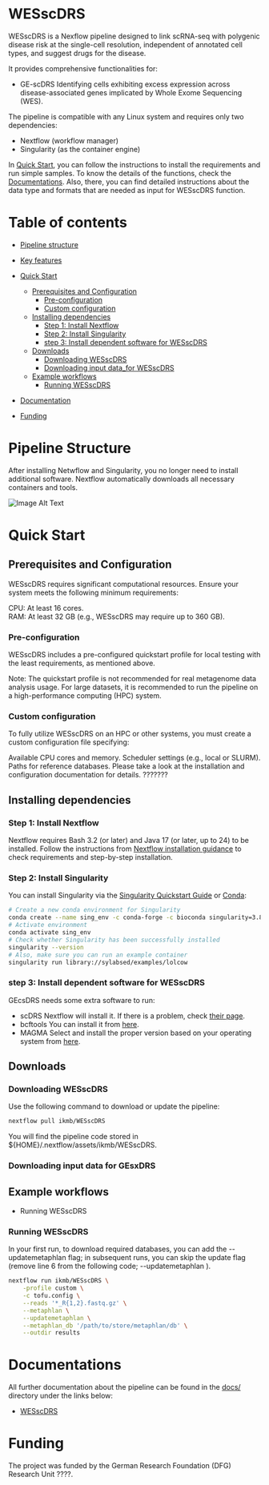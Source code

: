# WESscDRS
WESscDRS is a Nexflow pipeline designed to link scRNA-seq with polygenic disease risk at the single-cell resolution, independent of annotated cell types, and suggest drugs for the disease.  

It provides comprehensive functionalities for:  
 - GE-scDRS Identifying cells exhibiting excess expression across disease-associated genes implicated by Whole Exome Sequencing (WES).  

The pipeline is compatible with any Linux system and requires only two dependencies:  
 - Nextflow (workflow manager)  
 - Singularity  (as the container engine)

In [Quick Start](#quick-start), you can follow the instructions to install the requirements and run simple samples.
To know the details of the functions, check the [Documentations](#documentations). Also, there, you can find detailed instructions about the data type and formats that are needed as input for WESscDRS function.
 
# Table of contents
- [Pipeline structure](#pipeline-structure)
- [Key features](#key-features)

- [Quick Start](#quick-start)
	- [Prerequisites and Configuration](#prerequisites-and-configuration)
    	- [Pre-configuration](#pre-configuration)
    	- [Custom configuration](#custom-configuration)
	- [Installing dependencies](#installing-dependencies)
		- [Step 1: Install Nextflow](#step-1-Install-nextflow)
		- [Step 2: Install Singularity ](#step-2-Install-singularity)
    	- [step 3: Install dependent software for WESscDRS](#step-3-install-dependent-software-for-WESscDRS)
     - [Downloads](#downloads)
       - [Downloading WESscDRS](#downloading-WESscDRS)
       - [Downloading input data_for WESscDRS](#downloading-input-data-for-WESscDRS)
     - [Example workflows](#example-workflows)
		- [Running WESscDRS](#running-WESscDRS)
- [Documentation](#documentation)
- [Funding](#funding)
  
# Pipeline Structure
After installing Netwflow and Singularity, you no longer need to install additional software.
Nextflow automatically downloads all necessary containers and tools.

![Image Alt Text](https://github.com/seirana/WESscDRS/blob/main/Images/Pipeline%20Structure.png)

# Quick Start
## Prerequisites and Configuration
WESscDRS requires significant computational resources. Ensure your system meets the following minimum requirements:

CPU: At least 16 cores.    
RAM: At least 32 GB (e.g., WESscDRS may require up to 360 GB).

### Pre-configuration
WESscDRS includes a pre-configured quickstart profile for local testing with the least requirements, as mentioned above.

Note: The quickstart profile is not recommended for real metagenome data analysis usage.
For large datasets, it is recommended to run the pipeline on a high-performance computing (HPC) system.

### Custom configuration
To fully utilize WESscDRS on an HPC or other systems, you must create a custom configuration file specifying:

Available CPU cores and memory.
Scheduler settings (e.g., local or SLURM).
Paths for reference databases.
Please take a look at the installation and configuration documentation for details. ???????

## Installing dependencies
### Step 1: Install Nextflow
Nextflow requires Bash 3.2 (or later) and Java 17 (or later, up to 24) to be installed. Follow the instructions from [Nextflow installation guidance](https://www.nextflow.io/docs/latest/install.html#install-page) to check requirements and step-by-step installation.

### Step 2: Install Singularity 
You can install Singularity via the [Singularity Quickstart Guide](https://docs.sylabs.io/guides/3.9/user-guide/quick_start.html) or
[Conda](https://docs.conda.io/projects/conda/en/latest/user-guide/install/index.html):
```bash
# Create a new conda environment for Singularity
conda create --name sing_env -c conda-forge -c bioconda singularity=3.8 
# Activate environment
conda activate sing_env
# Check whether Singularity has been successfully installed
singularity --version
# Also, make sure you can run an example container
singularity run library://sylabsed/examples/lolcow
```

### step 3: Install dependent software for WESscDRS
GEcsDRS needs some extra software to run:
* scDRS
Nextflow will install it. If there is a problem, check [their page](https://pypi.org/project/scdrs/).
* bcftools
You can install it from [here](https://samtools.github.io/bcftools/howtos/install.html).
* MAGMA
Select and install the proper version based on your operating system from [here](https://cncr.nl/research/magma/).

## Downloads
### Downloading WESscDRS
Use the following command to download or update the pipeline:
```bash
nextflow pull ikmb/WESscDRS
```
You will find the pipeline code stored in ${HOME}/.nextflow/assets/ikmb/WESscDRS.

### Downloading input data for GEsxDRS

## Example workflows
* Running WESscDRS	
  
### Running WESscDRS	
In your first run, to download required databases, you can add the --updatemetaphlan flag; in subsequent runs, you can skip the update flag (remove line 6 from the following code; --updatemetaphlan \).
```bash
nextflow run ikmb/WESscDRS \
    -profile custom \
    -c tofu.config \
    --reads '*_R{1,2}.fastq.gz' \
    --metaphlan \
    --updatemetaphlan \
    --metaphlan_db '/path/to/store/metaphlan/db' \
    --outdir results
```
	
# Documentations 
All further documentation about the pipeline can be found in the [docs/](https://github.com/seirana/WESscDRS/blob/main/docs) directory under the links below:
* [WESscDRS](https://github.com/seirana/WESscDRS/blob/main/docs/WESscDRS)

# Funding
The project was funded by the German Research Foundation (DFG) Research Unit ????.
